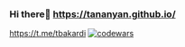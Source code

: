 ### Hi there👋 https://tananyan.github.io/
https://t.me/tbakardi
[![codewars](https://www.codewars.com/users/tananyan/badges/large)](https://www.codewars.com/users/tananyan)  

<!--
**tananyan/tananyan** is a ✨ _special_ ✨ repository because its `README.md` (this file) appears on your GitHub profile.

Here are some ideas to get you started:

- 🔭 I’m currently working on ...
- 🌱 I’m currently learning ...
- 👯 I’m looking to collaborate on ...
- 🤔 I’m looking for help with ...
- 💬 Ask me about ...
- 📫 How to reach me: ...
- 😄 Pronouns: ...
- ⚡ Fun fact: ...
-->

